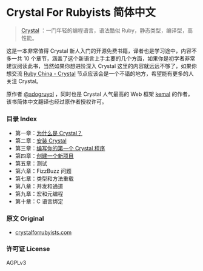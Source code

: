 Crystal For Rubyists 简体中文
=================

> [Crystal](https://crystal-lang.org) ：一门年轻的编程语言，语法酷似 Ruby，静态类型，编译型，高性能。

这是一本非常值得 Crystal 新人入门的开源免费书籍，译者也是学习途中，内容不多一共 10 个章节，涵盖了这个新语言上手主要的几个方面，如果你是初学者非常建议阅读此书，当然如果你想进阶深入 Crystal 这里的内容就远远不够了，如果你想交流 [Ruby China - Crystal](https://ruby-china.org/topics/node67) 节点应该会是一个不错的地方，希望能有更多的人关注 Crystal。

原作者 [@sdogruyol](https://github.com/sdogruyol) ，同时也是 Crystal 人气最高的 Web 框架 [kemal](https://github.com/kemalcr/kemal) 的作者，该书简体中文翻译也经过原作者授权许可。

### 目录 Index

- 第一章：[为什么是 Crystal？](/book/chapter-01.md)
- 第二章：[安装 Crystal](/book/chapter-02.md)
- 第三章：[编写你的第一个 Crystal 程序](/book/chapter-03.md)
- 第四章：[创建一个新项目](/book/chapter-04.md)
- 第五章：测试
- 第六章：FizzBuzz 问题
- 第七章：类型和方法重载
- 第八章：并发和通道
- 第九章：宏和元编程
- 第十章：C 语言绑定

### 原文 Original

- [crystalforrubyists.com](http://crystalforrubyists.com)

### 许可证 License

AGPLv3
